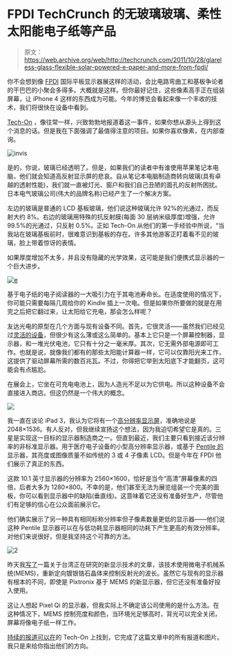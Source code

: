 # FPDI TechCrunch 的无玻璃玻璃、柔性太阳能电子纸等产品

> 原文：<https://web.archive.org/web/http://techcrunch.com/2011/10/28/glareless-glass-flexible-solar-powered-e-paper-and-more-from-fpdi/>

你不会想到像 [FPDI](https://web.archive.org/web/20230204234348/http://expo.nikkeibp.co.jp/fpd/2011/english/) 国际平板显示器展这样的活动，会比电路弯曲工和基板争论者的干巴巴的小聚会多得多。大概就是这样。但你最好记住，这些像素高手正在组装屏幕，让 iPhone 4 这样的东西成为可能。今年的博览会看起来像一个丰收的技术，我们将很快在设备中看到。

[Tech-On](https://web.archive.org/web/20230204234348/http://techon.nikkeibp.co.jp/english/) ，像往常一样，兴致勃勃地报道着这一事件，如果你想从源头上得到这个消息的话。但是我在下面强调了最值得注意的项目。如果你喜欢像素，在内部查询。

![](img/a0e4a64b51bca3383d225bd292d3409b.png "invis")

是的，你说，玻璃已经透明了。但是，如果我们的读者中有谁使用苹果笔记本电脑，他们就会知道高反射显示屏的悲哀。自从笔记本电脑制造商转向玻璃(具有卓越的透射性能)，我们就一直被灯光、窗户和我们自己丑陋的面孔的反射所困扰。日本电气玻璃公司(伟大的品牌名称)已经产生了一个解决方案。

左边的玻璃是普通的 LCD 基板玻璃，他们说这种玻璃允许 92%的光通过，而反射大约 8%。右边的玻璃用特殊的抗反射膜(每面 30 层纳米级厚度)增强，允许 99.5%的光通过，只反射 0.5%。正如 Tech-On 从他们的第一手经验中所说，“当我站在玻璃基板前时，很难意识到基板的存在。许多其他游客正盯着看不见的玻璃，脸上带着惊讶的表情。

如果厚度增加不太多，并且没有隐藏的光学效果，这可能是我们便携式显示器的一个巨大进步。

[![](img/25ae3a2150082dd4ee89b1df2bab1c5a.png "e")](https://web.archive.org/web/20230204234348/https://techcrunch.com/wp-content/uploads/2011/10/e.jpg)

基于电子纸的电子阅读器的一大吸引力在于其电池寿命长。在适度使用的情况下，你可能只需要每隔几周给你的 Kindle 插上一次电。但是如果你所要做的就是在用完之后把它翻过来，让太阳给它充电，那会怎么样呢？

友达光电的原型在几个方面与现有设备不同。首先，它很灵活——虽然我们已经见过[灵活的设备](https://web.archive.org/web/20230204234348/https://techcrunch.com/2011/10/26/crazy-nokia-kinetic-concept-does-the-twist/)，但很少有这么薄或这么简单的。基本上它只是一个屏幕控制器，显示器，和一堆光伏电池，它只有十分之一毫米厚。其次，它无需外部电源即可工作。也就是说，就像我们都有的那些太阳能计算器一样，它可以仅靠阳光来工作，这提供了驱动屏幕所需的数百兆瓦。不过，你得把它举到太阳底下才能翻页，这可能会有点尴尬。

在展会上，它坐在可充电电池上，因为人造光不足以为它供电。所以这种设备不会直接进入商店。但这仍然是一个伟大的概念。

[![](img/75d65ddda158b9f3bf9398ec67567e66.png)](https://web.archive.org/web/20230204234348/https://techcrunch.com/wp-content/uploads/2011/10/3.jpg)

我一直在谈论 iPad 3，我认为它将有一个[高分辨率显示屏](https://web.archive.org/web/20230204234348/https://techcrunch.com/2011/06/14/another-2048x1536-asset-suggests-upcoming-retina-display-on-ipad/)，准确地说是 2048×1536。有人反对，但我继续宣扬这个想法，因为我迫切希望它是真的。三星是实现这一目标的显示器制造商之一。但直到最近，我们主要只看到接近该分辨率的非标准显示器。用于医疗电子设备的小型高分辨率显示器，或基于 [Pentile 的](beta.techcrunch.com/2011/05/12/samsungs-new-high-resolution-screens-too-good-to-be-true/)显示器，其亮度或图像质量不如传统的 3 或 4 子像素 LCD。但是今年在 FPDI 他们展示了真正的东西。

这款 10.1 英寸显示器的分辨率为 2560×1600，恰好是当今“高清”屏幕像素的四倍，后者大多为 1280×800。不幸的是，他们甚至无法为展览组装一个完美的面板，你可以看到显示器中的缺陷(垂直线)。这意味着它还没有准备好生产，尽管他们有足够的信心在公众面前展示它。

他们确实展示了另一种具有相同标称分辨率但子像素数量更低的显示器——他们说这种 Pentile 显示器可以在与低功耗显示器相同的功耗下产生更高的有效分辨率。对他们来说很好，但是我坚持这个可靠的方法。

![](img/24cf300a9159267ce8432aabad254334.png "2")

昨天我[写了](https://web.archive.org/web/20230204234348/https://techcrunch.com/2011/10/26/will-the-futures-pixels-be-micro-mirrors/)一篇关于台湾正在研究的新显示技术的文章，该技术使用微电子机械系统(MEMS)，重新定向镀银锆石晶体来控制反射光的波长。虽然它与现有的显示器有根本的不同，即使是 Pixtronix 基于 MEMS 的新显示器，但它还没有准备好投入使用。

这让人想起 Pixel Qi 的显示器，但我实际上不确定该公司使用的是什么方法。在这种情况下，MEMS 控制亮度和颜色，当环境光足够高时，背光可以完全关闭，屏幕将像电子纸一样工作。

[持续的报道可以在](https://web.archive.org/web/20230204234348/http://techon.nikkeibp.co.jp/english/)的 Tech-On 上找到，它完成了这篇文章中的所有报道和图片。我只是来给你指出他们的方向。
